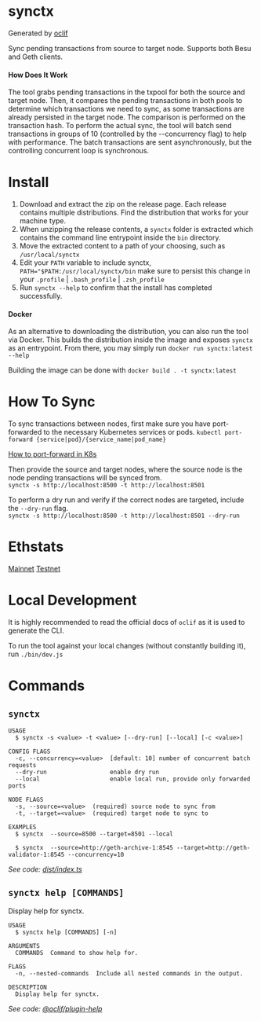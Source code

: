 synctx 
=================
Generated by [oclif](https://oclif.io)

Sync pending transactions from source to target node. Supports both Besu and Geth clients.

#### How Does It Work
The tool grabs pending transactions in the txpool for both the source and target node. Then, it compares the pending transactions in both pools to determine which transactions we need to sync, as some transactions are already persisted in the target node. The comparison is performed on the transaction hash. To perform the actual sync, the tool will batch send transactions in groups of 10 (controlled by the --concurrency flag) to help with performance. The batch transactions are sent asynchronously, but the controlling concurrent loop is synchronous. 

# Install 
1. Download and extract the zip on the release page. Each release contains multiple distributions. Find the distribution that works for your machine type.  
2. When unzipping the release contents, a `synctx` folder is extracted which contains the command line entrypoint inside the `bin` directory.
3. Move the extracted content to a path of your choosing, such as `/usr/local/synctx`
4. Edit your `PATH` variable to include synctx, `PATH="$PATH:/usr/local/synctx/bin` make sure to persist this change in your `.profile` | `.bash_profile` | `.zsh_profile` 
5. Run `synctx --help` to confirm that the install has completed successfully.

#### Docker 
As an alternative to downloading the distribution, you can also run the tool via Docker. This builds the distribution inside the image and exposes `synctx` as an entrypoint. From there, you may simply run `docker run synctx:latest --help` 

Building the image can be done with `docker build . -t synctx:latest` 

# How To Sync
To sync transactions between nodes, first make sure you have port-forwarded to the necessary Kubernetes services or pods. 
`kubectl port-forward {service|pod}/{service_name|pod_name}`  

[How to port-forward in K8s](https://kubernetes.io/docs/tasks/access-application-cluster/port-forward-access-application-cluster/) 

Then provide the source and target nodes, where the source node is the node pending transactions will be synced from.  
`synctx -s http://localhost:8500 -t http://localhost:8501` 

To perform a dry run and verify if the correсt nodes are targeted, include the `--dry-run` flag.  
`synctx -s http://localhost:8500 -t http://localhost:8501 --dry-run` 

# Ethstats
[Mainnet](https://ethstats.linea.build/) 
[Testnet](https://ethstats.sepolia.linea.build/)  

# Local Development 
It is highly recommended to read the official docs of `oclif` as it is used to generate the CLI. 

To run the tool against your local changes (without constantly building it), run `./bin/dev.js`  

# Commands
## `synctx`

```
USAGE
  $ synctx -s <value> -t <value> [--dry-run] [--local] [-c <value>]

CONFIG FLAGS
  -c, --concurrency=<value>  [default: 10] number of concurrent batch requests
  --dry-run                  enable dry run
  --local                    enable local run, provide only forwarded ports

NODE FLAGS
  -s, --source=<value>  (required) source node to sync from
  -t, --target=<value>  (required) target node to sync to

EXAMPLES
  $ synctx  --source=8500 --target=8501 --local

  $ synctx  --source=http://geth-archive-1:8545 --target=http://geth-validator-1:8545 --concurrency=10
```

_See code: [dist/index.ts](https://github.com/scripts/synctx/blob/v0.0.0/dist/index.ts)_

## `synctx help [COMMANDS]`

Display help for synctx.

```
USAGE
  $ synctx help [COMMANDS] [-n]

ARGUMENTS
  COMMANDS  Command to show help for.

FLAGS
  -n, --nested-commands  Include all nested commands in the output.

DESCRIPTION
  Display help for synctx.
```

_See code: [@oclif/plugin-help](https://github.com/oclif/plugin-help/blob/v5.2.20/src/commands/help.ts)_

<!-- commandsstop -->
